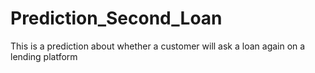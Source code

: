# Prediction_Second_Loan  
This is a prediction about whether a customer will ask a loan again on a lending platform
